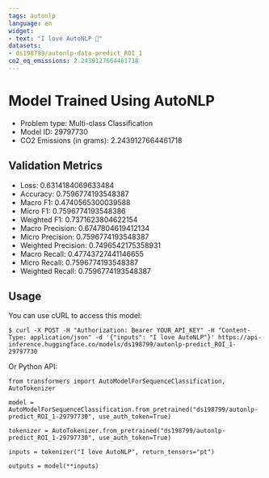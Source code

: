 ```yaml
---
tags: autonlp
language: en
widget:
- text: "I love AutoNLP 🤗"
datasets:
- ds198799/autonlp-data-predict_ROI_1
co2_eq_emissions: 2.2439127664461718
---
```


# Model Trained Using AutoNLP

- Problem type: Multi-class Classification
- Model ID: 29797730
- CO2 Emissions (in grams): 2.2439127664461718

## Validation Metrics

- Loss: 0.6314184069633484
- Accuracy: 0.7596774193548387
- Macro F1: 0.4740565300039588
- Micro F1: 0.7596774193548386
- Weighted F1: 0.7371623804622154
- Macro Precision: 0.6747804619412134
- Micro Precision: 0.7596774193548387
- Weighted Precision: 0.7496542175358931
- Macro Recall: 0.47743727441146655
- Micro Recall: 0.7596774193548387
- Weighted Recall: 0.7596774193548387


## Usage

You can use cURL to access this model:

```
$ curl -X POST -H "Authorization: Bearer YOUR_API_KEY" -H "Content-Type: application/json" -d '{"inputs": "I love AutoNLP"}' https://api-inference.huggingface.co/models/ds198799/autonlp-predict_ROI_1-29797730
```

Or Python API:

```
from transformers import AutoModelForSequenceClassification, AutoTokenizer

model = AutoModelForSequenceClassification.from_pretrained("ds198799/autonlp-predict_ROI_1-29797730", use_auth_token=True)

tokenizer = AutoTokenizer.from_pretrained("ds198799/autonlp-predict_ROI_1-29797730", use_auth_token=True)

inputs = tokenizer("I love AutoNLP", return_tensors="pt")

outputs = model(**inputs)
```